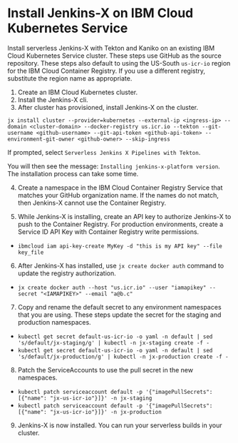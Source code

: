 # Install Jenkins-X on IBM Cloud Kubernetes Service

Install serverless Jenkins-X with Tekton and Kaniko on an existing IBM Cloud Kubernetes Service cluster. These steps use GitHub as the source repository. These steps also default to using the US-South `us-icr-io` region for the IBM Cloud Container Registry. If you use a different registry, substitute the region name as appropriate.


1) Create an IBM Cloud Kubernetes cluster.
2) Install the Jenkins-X cli.
3) After cluster has provisioned, install Jenkins-X on the cluster.

  `jx install cluster --provider=kubernetes --external-ip <ingress-ip> --domain <cluster-domain> --docker-registry us.icr.io --tekton --git-username <github-username> --git-api-token <github-api-token> --environment-git-owner <github-owner> --skip-ingress`

If prompted, select `Serverless Jenkins X Pipelines with Tekton`.

You will then see the message: `Installing jenkins-x-platform version`. The installation process can take some time.

4) Create a namespace in the IBM Cloud Container Registry Service that matches your GitHub organization name. If the names do not match, then Jenkins-X cannot use the Container Registry.

5) While Jenkins-X is installing, create an API key to authorize Jenkins-X to push to the Container Registry. For production environments, create a Service ID API Key with Container Registry write permissions.

- `ibmcloud iam api-key-create MyKey -d "this is my API key" --file key_file`

6) After Jenkins-X has installed, use `jx create docker auth` command to update the registry authorization.

- `jx create docker auth --host "us.icr.io" --user "iamapikey" --secret "<IAMAPIKEY>" --email "a@b.c"`

7) Copy and rename the default secret to any environment namespaces that you are using. These steps update the secret for the staging and production namespaces.

- `kubectl get secret default-us-icr-io -o yaml -n default | sed 's/default/jx-staging/g' | kubectl -n jx-staging create -f -`
- `kubectl get secret default-us-icr-io -o yaml -n default | sed 's/default/jx-production/g' | kubectl -n jx-production create -f -`

8) Patch the ServiceAccounts to use the pull secret in the new namespaces.

- `kubectl patch serviceaccount default -p '{"imagePullSecrets": [{"name": "jx-us-icr-io"}]}' -n jx-staging`
- `kubectl patch serviceaccount default -p '{"imagePullSecrets": [{"name": "jx-us-icr-io"}]}' -n jx-production`

9) Jenkins-X is now installed. You can run your serverless builds in your cluster.

